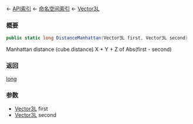 ← [API索引](Api-Index) ← [命名空间索引](Namespace-Index) ← [Vector3L](VRageMath.Vector3L)

### 概要

```csharp
public static long DistanceManhattan(Vector3L first, Vector3L second)
```

Manhattan distance (cube distance) X + Y + Z of Abs(first - second)

### 返回

[long](https://docs.microsoft.com/en-us/dotnet/api/System.Int64?view=netframework-4.6)

### 参数

* [Vector3L](VRageMath.Vector3L) first
* [Vector3L](VRageMath.Vector3L) second
